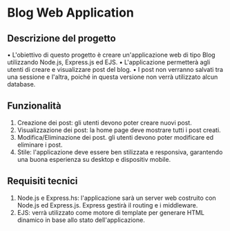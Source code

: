 # Blog Web Application

## Descrizione del progetto
• L'obiettivo di questo progetto è creare un'applicazione web di tipo Blog utilizzando Node.js, Express.js ed EJS.
• L'applicazione permetterà agli utenti di creare e visualizzare post del blog.
• I post non verranno salvati tra una sessione e l'altra, poiché in questa versione non verrà utilizzato alcun database.

##  Funzionalità
1. Creazione dei post: gli utenti devono poter creare nuovi post.
2. Visualizzazione dei post: la home page deve mostrare tutti i post creati.
3. Modifica/Eliminazione dei post. gli utenti devono poter modificare ed eliminare i post.
4. Stile: l'applicazione deve essere ben stilizzata e responsiva, garantendo una buona esperienza su desktop e dispositiv mobile.

## Requisiti tecnici
1. Node.js e Express.hs: l'applicazione sarà un server web costruito con Node.js ed Express.js. Express gestirà il routing e i middleware.
2. EJS: verrà utilizzato come motore di template per generare HTML dinamico in base allo stato dell'applicazione.